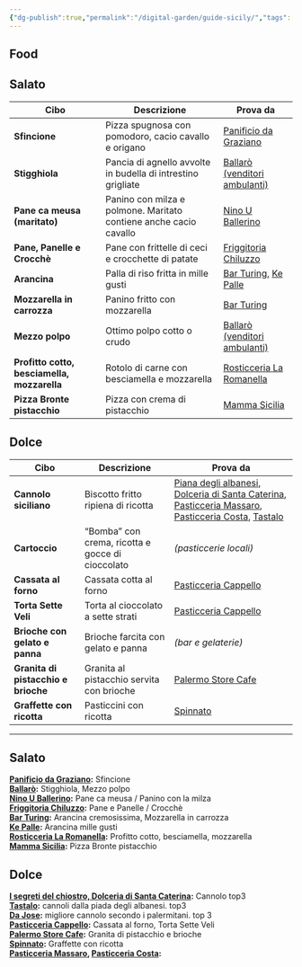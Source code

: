 ```yaml
---
{"dg-publish":true,"permalink":"/digital-garden/guide-sicily/","tags":["resource"]}
---
```


## Food
## Salato
|Cibo|Descrizione|Prova da|
|---|---|---|
|**Sfincione**|Pizza spugnosa con pomodoro, cacio cavallo e origano|[Panificio da Graziano](https://www.google.com/maps/search/?api=1&query=Panificio+da+Graziano+Palermo)|
|**Stigghiola**|Pancia di agnello avvolte in budella di intrestino grigliate|[Ballarò (venditori ambulanti)](https://www.google.com/maps/search/?api=1&query=Ballar%C3%B2+Palermo)|
|**Pane ca meusa (maritato)**|Panino con milza e polmone. Maritato contiene anche cacio cavallo|[Nino U Ballerino](https://www.google.com/maps/search/?api=1&query=Nino+U+Ballerino+Palermo)|
|**Pane, Panelle e Crocchè**|Pane con frittelle di ceci e crocchette di patate|[Friggitoria Chiluzzo](https://www.google.com/maps/search/?api=1&query=Friggitoria+Chiluzzo+Palermo)|
|**Arancina**|Palla di riso fritta in mille gusti|[Bar Turing](https://www.google.com/maps/search/?api=1&query=Bar+Turing+Palermo), [Ke Palle](https://www.google.com/maps/search/?api=1&query=Ke+Palle+Palermo)|
|**Mozzarella in carrozza**|Panino fritto con mozzarella|[Bar Turing](https://www.google.com/maps/search/?api=1&query=Bar+Turing+Palermo)|
|**Mezzo polpo**|Ottimo polpo cotto o crudo|[Ballarò (venditori ambulanti)](https://www.google.com/maps/search/?api=1&query=Ballar%C3%B2+Palermo)|
|**Profitto cotto, besciamella, mozzarella**|Rotolo di carne con besciamella e mozzarella|[Rosticceria La Romanella](https://www.google.com/maps/search/?api=1&query=Rosticceria+La+Romanella+Palermo)|
|**Pizza Bronte pistacchio**|Pizza con crema di pistacchio|[Mamma Sicilia](https://www.google.com/maps/search/?api=1&query=Mamma+Sicilia+Palermo)|
## Dolce
|Cibo|Descrizione|Prova da|
|---|---|---|
|**Cannolo siciliano**|Biscotto fritto ripiena di ricotta|[Piana degli albanesi](https://www.google.com/maps/search/?api=1&query=Piana+degli+Albanesi), [Dolceria di Santa Caterina](https://www.google.com/maps/search/?api=1&query=Dolceria+di+Santa+Caterina+Palermo), [Pasticceria Massaro](https://www.google.com/maps/search/?api=1&query=Pasticceria+Massaro+Palermo), [Pasticceria Costa](https://www.google.com/maps/search/?api=1&query=Pasticceria+Costa+Palermo), [Tastalo](https://www.google.com/maps/search/?api=1&query=Tastalo+Palermo)|
|**Cartoccio**|“Bomba” con crema, ricotta e gocce di cioccolato|_(pasticcerie locali)_|
|**Cassata al forno**|Cassata cotta al forno|[Pasticceria Cappello](https://www.google.com/maps/search/?api=1&query=Pasticceria+Cappello+Palermo)|
|**Torta Sette Veli**|Torta al cioccolato a sette strati|[Pasticceria Cappello](https://www.google.com/maps/search/?api=1&query=Pasticceria+Cappello+Palermo)|
|**Brioche con gelato e panna**|Brioche farcita con gelato e panna|_(bar e gelaterie)_|
|**Granita di pistacchio e brioche**|Granita al pistacchio servita con brioche|[Palermo Store Cafe](https://www.google.com/maps/search/?api=1&query=Palermo+Store+Cafe)|
|**Graffette con ricotta**|Pasticcini con ricotta|[Spinnato](https://www.google.com/maps/search/?api=1&query=Spinnato+Palermo)|

---
## Salato
**[Panificio da Graziano](https://www.google.com/maps/search/?api=1&query=Panificio+da+Graziano+Palermo):** Sfincione  
**[Ballarò](https://www.google.com/maps/search/?api=1&query=Ballar%C3%B2+Palermo):** Stigghiola, Mezzo polpo  
**[Nino U Ballerino](https://www.google.com/maps/search/?api=1&query=Nino+U+Ballerino+Palermo):** Pane ca meusa / Panino con la milza  
**[Friggitoria Chiluzzo](https://www.google.com/maps/search/?api=1&query=Friggitoria+Chiluzzo+Palermo):** Pane e Panelle / Crocchè  
**[Bar Turing](https://www.google.com/maps/search/?api=1&query=Bar+Turing+Palermo):** Arancina cremosissima, Mozzarella in carrozza  
**[Ke Palle](https://www.google.com/maps/search/?api=1&query=Ke+Palle+Palermo):** Arancina mille gusti  
**[Rosticceria La Romanella](https://www.google.com/maps/search/?api=1&query=Rosticceria+La+Romanella+Palermo):** Profitto cotto, besciamella, mozzarella  
**[Mamma Sicilia](https://www.google.com/maps/search/?api=1&query=Mamma+Sicilia+Palermo):** Pizza Bronte pistacchio
## Dolce
**[I segreti del chiostro, Dolceria di Santa Caterina](https://www.google.com/maps/search/?api=1&query=Dolceria+di+Santa+Caterina+Palermo):** Cannolo top3  
**[Tastalo](https://www.google.com/maps/search/?api=1&query=Tastalo+Palermo):** cannoli dalla piada degli albanesi. top3  
**[Da Jose](https://www.google.com/maps/search/?api=1&query=Da+Jose+Cannolo+Palermo):** migliore cannolo secondo i palermitani. top 3  
**[Pasticceria Cappello](https://www.google.com/maps/search/?api=1&query=Pasticceria+Cappello+Palermo):** Cassata al forno, Torta Sette Veli  
**[Palermo Store Cafe](https://www.google.com/maps/search/?api=1&query=Palermo+Store+Cafe):** Granita di pistacchio e brioche  
**[Spinnato](https://www.google.com/maps/search/?api=1&query=Spinnato+Palermo):** Graffette con ricotta  
**[Pasticceria Massaro](https://www.google.com/maps/search/?api=1&query=Pasticceria+Massaro+Palermo), [Pasticceria Costa](https://www.google.com/maps/search/?api=1&query=Pasticceria+Costa+Palermo):**